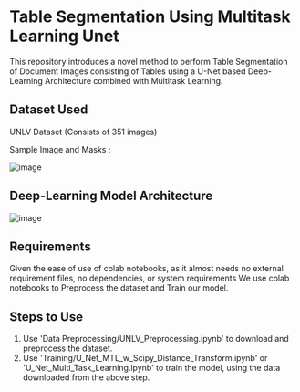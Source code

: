 # Table Segmentation Using Multitask Learning Unet

This repository introduces a novel method to perform Table Segmentation of Document Images consisting of Tables using a U-Net based Deep-Learning Architecture combined with Multitask Learning.

## Dataset Used

UNLV Dataset (Consists of 351 images)

Sample Image and Masks :

![image](https://user-images.githubusercontent.com/65908705/139569848-f76d684e-a4e1-444b-9953-3f34fa365d1c.png)


## Deep-Learning Model Architecture

![image](https://user-images.githubusercontent.com/65908705/139569899-a9e2f421-3f79-4261-9b20-e46258f1758d.png)

## Requirements
Given the ease of use of colab notebooks, as it almost needs no external requirement files, no dependencies, or system requirements 
We use colab notebooks to Preprocess the dataset and Train our model.

## Steps to Use
1) Use 'Data Preprocessing/UNLV_Preprocessing.ipynb' to download and preprocess the dataset.
2) Use 'Training/U_Net_MTL_w_Scipy_Distance_Transform.ipynb' or 'U_Net_Multi_Task_Learning.ipynb' to train the model, using the data downloaded from the above step.
